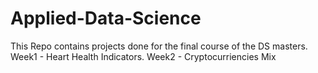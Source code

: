 # Applied-Data-Science

This Repo contains projects done for the final course of the DS masters.
Week1 - Heart Health Indicators.
Week2 - Cryptocurriencies Mix 
